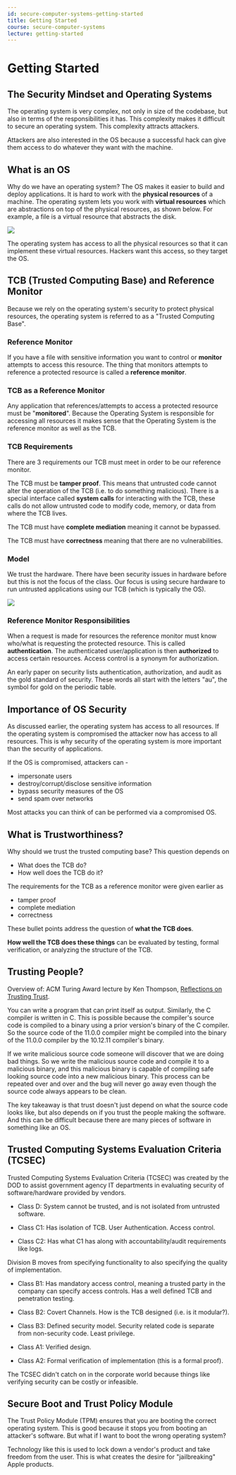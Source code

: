 ```yaml
---
id: secure-computer-systems-getting-started
title: Getting Started
course: secure-computer-systems
lecture: getting-started
---
```


# Getting Started

## The Security Mindset and Operating Systems

The operating system is very complex, not only in size of the codebase, but also in terms of the responsibilities it has. This complexity makes it difficult to secure an operating system. This complexity attracts attackers. 

Attackers are also interested in the OS because a successful hack can give them access to do whatever they want with the machine.

## What is an OS

Why do we have an operating system? The OS makes it easier to build and deploy applications. It is hard to work with the **physical resources** of a machine. The operating system lets you work with **virtual resources** which are abstractions on top of the physical resources, as shown below. For example, a file is a virtual resource that abstracts the disk.

![](https://gitcdn.xyz/cdn/MatthewCaseres/secure-computer-systems/ec2a83fe32d3baa4d281f32b06395350e4051dc8/assets/module1/topic1vid3.png)

The operating system has access to all the physical resources so that it can implement these virtual resources. Hackers want this access, so they target the OS.


## TCB (Trusted Computing Base) and Reference Monitor

Because we rely on the operating system's security to protect physical resources, the operating system is referred to as a "Trusted Computing Base".

### Reference Monitor

If you have a file with sensitive information you want to control or **monitor** attempts to access this resource. The thing that monitors attempts to reference a protected resource is called a **reference monitor**. 

### TCB as a Reference Monitor
Any application that references/attempts to access a protected resource must be "**monitored**". Because the Operating System is responsible for accessing all resources it makes sense that the Operating System is the reference monitor as well as the TCB.

### TCB Requirements
There are 3 requirements our TCB must meet in order to be our reference monitor.

The TCB must be **tamper proof**. This means that untrusted code cannot alter the operation of the TCB (i.e. to do something malicious). There is a special interface called **system calls** for interacting with the TCB, these calls do not allow untrusted code to modify code, memory, or data from where the TCB lives.

The TCB must have **complete mediation** meaning it cannot be bypassed.

The TCB must have **correctness** meaning that there are no vulnerabilities.

### Model

We trust the hardware. There have been security issues in hardware before but this is not the focus of the class. Our focus is using secure hardware to run untrusted applications using our TCB (which is typically the OS).

![](https://gitcdn.xyz/cdn/MatthewCaseres/secure-computer-systems/ec2a83fe32d3baa4d281f32b06395350e4051dc8/assets/module1/TCB-HW.png)

### Reference Monitor Responsibilities

When a request is made for resources the reference monitor must know who/what is requesting the protected resource. This is called **authentication**. The authenticated user/application is then **authorized**  to access certain resources. Access control is a synonym for authorization.

An early paper on security lists authentication, authorization, and audit as the gold standard of security. These words all start with the letters "au", the symbol for gold on the periodic table.

## Importance of OS Security

As discussed earlier, the operating system has access to all resources. If the operating system is compromised the attacker now has access to all resources. This is why security of the operating system is more important than the security of applications.

If the OS is compromised, attackers can - 
* impersonate users
* destroy/corrupt/disclose sensitive information
* bypass security measures of the OS
* send spam over networks

Most attacks you can think of can be performed via a compromised OS.

## What is Trustworthiness?

Why should we trust the trusted computing base? This question depends on 

* What does the TCB do?
* How well does the TCB do it?

The requirements for the TCB as a reference monitor were given earlier as 
* tamper proof
* complete mediation
* correctness

These bullet points address the question of **what the TCB does**. 

**How well the TCB does these things** can be evaluated by testing, formal verification, or analyzing the structure of the TCB.

## Trusting People?

Overview of: ACM Turing Award lecture by Ken Thompson, [Reflections on Trusting Trust](https://dl.acm.org/doi/pdf/10.1145/358198.358210).

You can write a program that can print itself as output. Similarly, the C compiler is written in C. This is possible because the compiler's source code is compiled to a binary using a prior version's binary of the C compiler. So the source code of the 11.0.0 compiler might be compiled into the binary of the 11.0.0 compiler by the 10.12.11 compiler's binary.

If we write malicious source code someone will discover that we are doing bad things. So we write the malicious source code and compile it to a malicious binary, and this malicious binary is capable of compiling safe looking source code into a new malicious binary. This process can be repeated over and over and the bug will never go away even though the source code always appears to be clean.

The key takeaway is that trust doesn't just depend on what the source code looks like, but also depends on if you trust the people making the software. And this can be difficult because there are many pieces of software in something like an OS.

## Trusted Computing Systems Evaluation Criteria (TCSEC)

Trusted Computing Systems Evaluation Criteria (TCSEC) was created by the DOD to assist government agency IT departments in evaluating security of software/hardware provided by vendors. 

* Class D: System cannot be trusted, and is not isolated from untrusted software.

* Class C1: Has isolation of TCB. User Authentication. Access control.

* Class C2: Has what C1 has along with accountability/audit requirements like logs.

Division B moves from specifying functionality to also specifying the quality of implementation.

* Class B1: Has mandatory access control, meaning a trusted party in the company can specify access controls. Has a well defined TCB and penetration testing. 

* Class B2: Covert Channels. How is the TCB designed (i.e. is it modular?).

* Class B3: Defined security model. Security related code is separate from non-security code. Least privilege.

* Class A1: Verified design.

* Class A2: Formal verification of implementation (this is a formal proof).

The TCSEC didn't catch on in the corporate world because things like verifying security can be costly or infeasible.

## Secure Boot and Trust Policy Module

The Trust Policy Module (TPM) ensures that you are booting the correct operating system. This is good because it stops you from booting an attacker's software. But what if I want to boot the wrong operating system? 

Technology like this is used to lock down a vendor's product and take freedom from the user. This is what creates the desire for "jailbreaking" Apple products.